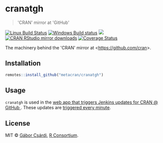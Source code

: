 # cranatgh

> 'CRAN' mirror at 'GitHub'

[![Linux Build Status](https://travis-ci.org/metacran/cranatgh.svg?branch=master)](https://travis-ci.org/metacran/cranatgh)
[![Windows Build status](https://ci.appveyor.com/api/projects/status/github/metacran/cranatgh?svg=true)](https://ci.appveyor.com/project/gaborcsardi/cranatgh)
[![](http://www.r-pkg.org/badges/version/cranatgh)](http://www.r-pkg.org/pkg/cranatgh)
[![CRAN RStudio mirror downloads](http://cranlogs.r-pkg.org/badges/cranatgh)](http://www.r-pkg.org/pkg/cranatgh)
[![Coverage Status](https://img.shields.io/codecov/c/github/metacran/cranatgh/master.svg)](https://codecov.io/github/metacran/cranatgh?branch=master)

The machinery behind the 'CRAN' mirror at &lt;https://github.com/cran&gt;.

## Installation

```r
remotes::install_github("metacran/cranatgh")
```

## Usage

`cranatgh` is used in the [web app that triggers Jenkins updates for CRAN @ GitHub  ](https://github.com/metacran/cranatgh.app). These updates are [triggered every minute](https://github.com/metacran/cron/blob/master/minutely/update-crandb.r#L28).

## License

MIT © [Gábor Csárdi](https://github.com/gaborcsardi), [R Consortium](https://www.r-consortium.org/).
